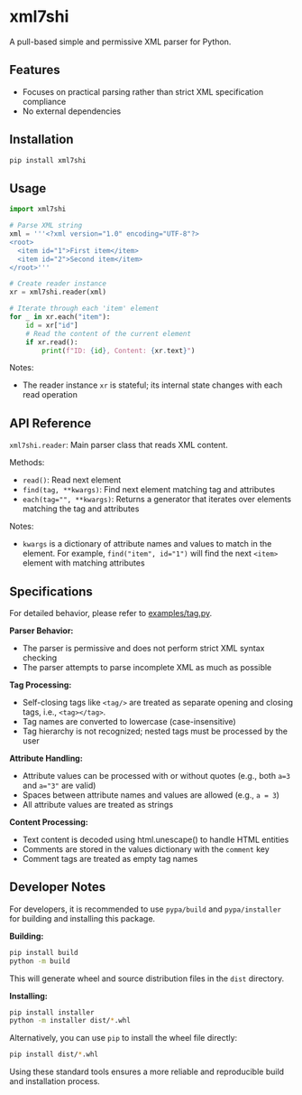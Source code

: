 # xml7shi

A pull-based simple and permissive XML parser for Python.

## Features

- Focuses on practical parsing rather than strict XML specification compliance
- No external dependencies

## Installation

```bash
pip install xml7shi
```

## Usage

```python
import xml7shi

# Parse XML string
xml = '''<?xml version="1.0" encoding="UTF-8"?>
<root>
  <item id="1">First item</item>
  <item id="2">Second item</item>
</root>'''

# Create reader instance
xr = xml7shi.reader(xml)

# Iterate through each 'item' element
for _ in xr.each("item"):
    id = xr["id"]
    # Read the content of the current element
    if xr.read():
        print(f"ID: {id}, Content: {xr.text}")
```

Notes:

- The reader instance `xr` is stateful; its internal state changes with each read operation

## API Reference

`xml7shi.reader`: Main parser class that reads XML content.

Methods:

- `read()`: Read next element
- `find(tag, **kwargs)`: Find next element matching tag and attributes
- `each(tag="", **kwargs)`: Returns a generator that iterates over elements matching the tag and attributes

Notes:

- `kwargs` is a dictionary of attribute names and values to match in the element. For example, `find("item", id="1")` will find the next `<item>` element with matching attributes

## Specifications

For detailed behavior, please refer to [examples/tag.py](examples/tag.py).

**Parser Behavior:**

- The parser is permissive and does not perform strict XML syntax checking
- The parser attempts to parse incomplete XML as much as possible

**Tag Processing:**

- Self-closing tags like `<tag/>` are treated as separate opening and closing tags, i.e., `<tag></tag>`.
- Tag names are converted to lowercase (case-insensitive)
- Tag hierarchy is not recognized; nested tags must be processed by the user

**Attribute Handling:**

- Attribute values can be processed with or without quotes (e.g., both `a=3` and `a="3"` are valid)
- Spaces between attribute names and values are allowed (e.g., `a = 3`)
- All attribute values are treated as strings

**Content Processing:**

- Text content is decoded using html.unescape() to handle HTML entities
- Comments are stored in the values dictionary with the `comment` key
- Comment tags are treated as empty tag names

## Developer Notes

For developers, it is recommended to use `pypa/build` and `pypa/installer` for building and installing this package.

**Building:**

```bash
pip install build
python -m build
```

This will generate wheel and source distribution files in the `dist` directory.

**Installing:**

```bash
pip install installer
python -m installer dist/*.whl
```

Alternatively, you can use `pip` to install the wheel file directly:

```bash
pip install dist/*.whl
```

Using these standard tools ensures a more reliable and reproducible build and installation process.
